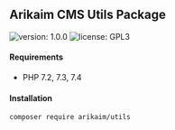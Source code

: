 ## Arikaim CMS Utils Package
![version: 1.0.0](https://img.shields.io/github/release/arikaim/utils.svg)
![license: GPL3](https://img.shields.io/badge/License-GPLv3-blue.svg)



#### Requirements 
  * PHP 7.2, 7.3, 7.4


#### Installation

```sh
composer require arikaim/utils
```
